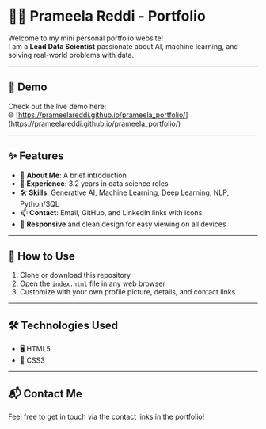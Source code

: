 # 👩‍💼 Prameela Reddi - Portfolio

Welcome to my mini personal portfolio website!  
I am a **Lead Data Scientist** passionate about AI, machine learning, and solving real-world problems with data.

---

## 🔗 Demo

Check out the live demo here:  
🌐 [https://prameelareddi.github.io/prameela_portfolio/](https://prameelareddi.github.io/prameela_portfolio/)

---

## ✨ Features

- 📝 **About Me**: A brief introduction  
- 💼 **Experience**: 3.2 years in data science roles  
- 🛠 **Skills**: Generative AI, Machine Learning, Deep Learning, NLP, Python/SQL  
- 📫 **Contact**: Email, GitHub, and LinkedIn links with icons  
- 🎨 **Responsive** and clean design for easy viewing on all devices  

---

## 🚀 How to Use

1. Clone or download this repository  
2. Open the `index.html` file in any web browser  
3. Customize with your own profile picture, details, and contact links  

---

## 🛠 Technologies Used

- 🖥️ HTML5  
- 🎨 CSS3  

---

## 📬 Contact Me

Feel free to get in touch via the contact links in the portfolio!
